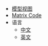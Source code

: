 - [模型视图](zh-cn/developer/modelview/intro.md)
- [Matrix Code](zh-cn/developer/modelview/intro.md)
- 语言
    - [中文](/)
    - [英文](/en/)


